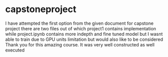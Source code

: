 # capstoneproject
I have attempted the first option from the given document for capstone project 
there are two files out of which project1 contains implementation while project.ipynb contains more indepth and fine tuned model but I wasnt able to train due to GPU units limitation but would also like to be considered 
Thank you for this amazing course. It was very well constructed as well executed 
